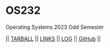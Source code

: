 # OS232
Operating Systems 2023 Odd Semester

|| [TARBALL](https://os.vlsm.org/Log/MightyZanark.tar.bz2.txt) || [LINKS](LINKS/) || [LOG](TXT/mylog.txt) || [GitHub](https://github.com/MightyZanark/os232) ||

